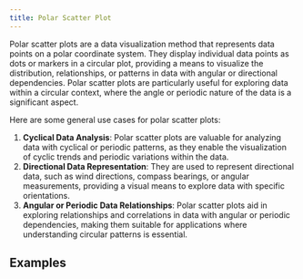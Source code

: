 ```yaml
---
title: Polar Scatter Plot
---
```


Polar scatter plots are a data visualization method that represents data points on a polar coordinate system. They display individual data points as dots or markers in a circular plot, providing a means to visualize the distribution, relationships, or patterns in data with angular or directional dependencies. Polar scatter plots are particularly useful for exploring data within a circular context, where the angle or periodic nature of the data is a significant aspect.

Here are some general use cases for polar scatter plots:

1. **Cyclical Data Analysis**: Polar scatter plots are valuable for analyzing data with cyclical or periodic patterns, as they enable the visualization of cyclic trends and periodic variations within the data.
2. **Directional Data Representation**: They are used to represent directional data, such as wind directions, compass bearings, or angular measurements, providing a visual means to explore data with specific orientations.
3. **Angular or Periodic Data Relationships**: Polar scatter plots aid in exploring relationships and correlations in data with angular or periodic dependencies, making them suitable for applications where understanding circular patterns is essential.

## Examples

